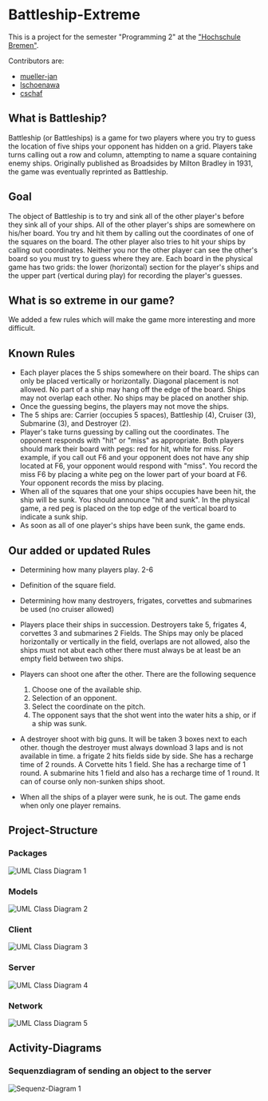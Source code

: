 # Battleship-Extreme
This is a project for the semester "Programming 2" at the ["Hochschule Bremen"](http://www.hs-bremen.de/).

Contributors are:
* [mueller-jan](https://github.com/mueller-jan/)
* [lschoenawa](https://github.com/lschoenawa/)
* [cschaf](https://github.com/cschaf/)

## What is Battleship?
Battleship (or Battleships) is a game for two players where you try to guess the location of five ships your opponent has hidden on a grid. Players take turns calling out a row and column, attempting to name a square containing enemy ships. Originally published as Broadsides by Milton Bradley in 1931, the game was eventually reprinted as Battleship.
## Goal
The object of Battleship is to try and sink all of the other player's before they sink all of your ships. All of the other player's ships are somewhere on his/her board.  You try and hit them by calling out the coordinates of one of the squares on the board.  The other player also tries to hit your ships by calling out coordinates.  Neither you nor the other player can see the other's board so you must try to guess where they are.  Each board in the physical game has two grids:  the lower (horizontal) section for the player's ships and the upper part (vertical during play) for recording the player's guesses.
## What is so extreme in our game?
We added a few rules which will make the game more interesting and more difficult.
## Known Rules
* Each player places the 5 ships somewhere on their board. The ships can only be placed vertically or horizontally. Diagonal placement is not allowed. No part of a ship may hang off the edge of the board.  Ships may not overlap each other.  No ships may be placed on another ship. 
* Once the guessing begins, the players may not move the ships.
* The 5 ships are:  Carrier (occupies 5 spaces), Battleship (4), Cruiser (3), Submarine (3), and Destroyer (2).
* Player's take turns guessing by calling out the coordinates. The opponent responds with "hit" or "miss" as appropriate.  Both players should mark their board with pegs:  red for hit, white for miss. For example, if you call out F6 and your opponent does not have any ship located at F6, your opponent would respond with "miss".  You record the miss F6 by placing a white peg on the lower part of your board at F6.  Your opponent records the miss by placing.
* When all of the squares that one your ships occupies have been hit, the ship will be sunk.   You should announce "hit and sunk".  In the physical game, a red peg is placed on the top edge of the vertical board to indicate a sunk ship. 
* As soon as all of one player's ships have been sunk, the game ends.

## Our added or updated Rules
* Determining how many players play. 2-6
* Definition of the square field.
* Determining how many destroyers, frigates, corvettes and submarines be used (no cruiser allowed)
* Players place their ships in succession. Destroyers take 5, frigates 4, corvettes 3 and submarines 2 Fields. The Ships may only be placed horizontally or vertically in the field, overlaps
are not allowed, also the ships must not abut each other there must always be at least
be an empty field between two ships.
* Players can shoot one after the other. There are the following sequence

  1.  Choose one of the available ship.
  2.  Selection of an opponent.
  3.  Select the coordinate on the pitch.
  4.  The opponent says that the shot went into the water hits a ship, or if a ship was sunk.

* A destroyer shoot with big guns. It will be taken 3 boxes next to each other. though
the destroyer must always download 3 laps and is not available in time. a frigate
2 hits fields side by side. She has a recharge time of 2 rounds. A Corvette hits 1 field. She has a recharge time of 1 round. A submarine hits 1 field and also has a recharge time of 1 round. It can of course only non-sunken ships shoot.
* When all the ships of a player were sunk, he is out. The game ends when only one player remains.


## Project-Structure
### Packages
![UML Class Diagram 1](https://raw.githubusercontent.com/cschaf/battleship-extreme/develop/documentation/uml_diagram_packages.png)
### Models
![UML Class Diagram 2](https://raw.githubusercontent.com/cschaf/battleship-extreme/develop/documentation/uml_diagram_model.png)
### Client
![UML Class Diagram 3](https://raw.githubusercontent.com/cschaf/battleship-extreme/develop/documentation/uml_diagram_client.png)
### Server
![UML Class Diagram 4](https://raw.githubusercontent.com/cschaf/battleship-extreme/develop/documentation/uml_diagram_server.png)
### Network
![UML Class Diagram 5](https://raw.githubusercontent.com/cschaf/battleship-extreme/develop/documentation/uml_diagram_network.png)

## Activity-Diagrams
### Sequenzdiagram of sending an object to the server
![Sequenz-Diagram 1](https://raw.githubusercontent.com/cschaf/battleship-extreme/develop/documentation/sequencediagram_send_object_over_network.png)

